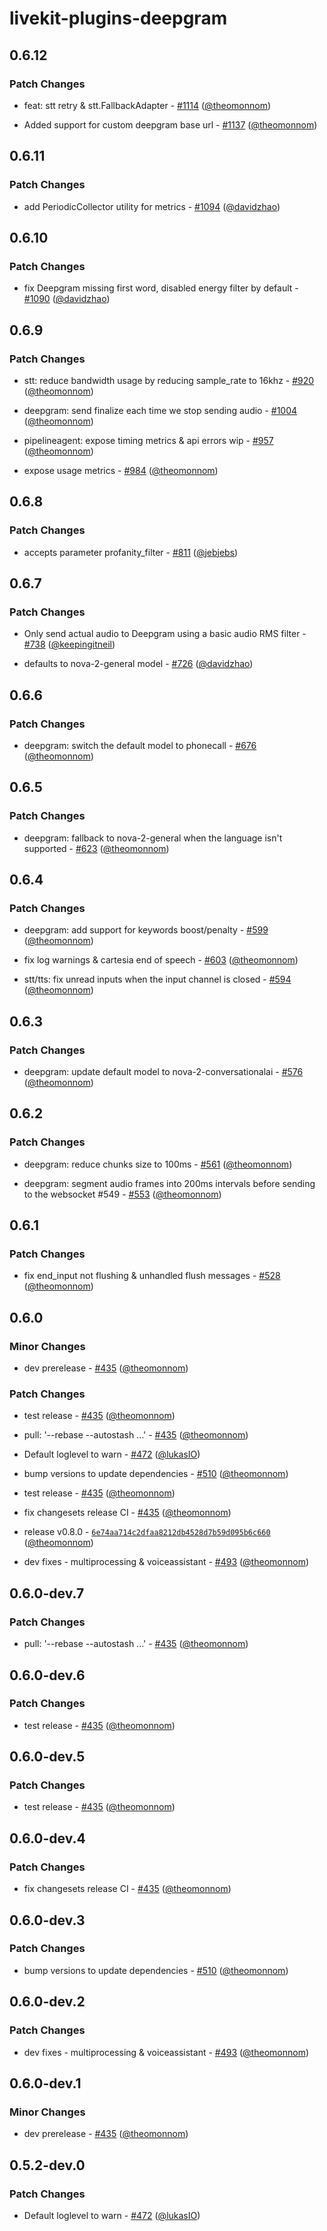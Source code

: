 # livekit-plugins-deepgram

## 0.6.12

### Patch Changes

- feat: stt retry & stt.FallbackAdapter - [#1114](https://github.com/livekit/agents/pull/1114) ([@theomonnom](https://github.com/theomonnom))

- Added support for custom deepgram base url - [#1137](https://github.com/livekit/agents/pull/1137) ([@theomonnom](https://github.com/theomonnom))

## 0.6.11

### Patch Changes

- add PeriodicCollector utility for metrics - [#1094](https://github.com/livekit/agents/pull/1094) ([@davidzhao](https://github.com/davidzhao))

## 0.6.10

### Patch Changes

- fix Deepgram missing first word, disabled energy filter by default - [#1090](https://github.com/livekit/agents/pull/1090) ([@davidzhao](https://github.com/davidzhao))

## 0.6.9

### Patch Changes

- stt: reduce bandwidth usage by reducing sample_rate to 16khz - [#920](https://github.com/livekit/agents/pull/920) ([@theomonnom](https://github.com/theomonnom))

- deepgram: send finalize each time we stop sending audio - [#1004](https://github.com/livekit/agents/pull/1004) ([@theomonnom](https://github.com/theomonnom))

- pipelineagent: expose timing metrics & api errors wip - [#957](https://github.com/livekit/agents/pull/957) ([@theomonnom](https://github.com/theomonnom))

- expose usage metrics - [#984](https://github.com/livekit/agents/pull/984) ([@theomonnom](https://github.com/theomonnom))

## 0.6.8

### Patch Changes

- accepts parameter profanity_filter - [#811](https://github.com/livekit/agents/pull/811) ([@jebjebs](https://github.com/jebjebs))

## 0.6.7

### Patch Changes

- Only send actual audio to Deepgram using a basic audio RMS filter - [#738](https://github.com/livekit/agents/pull/738) ([@keepingitneil](https://github.com/keepingitneil))

- defaults to nova-2-general model - [#726](https://github.com/livekit/agents/pull/726) ([@davidzhao](https://github.com/davidzhao))

## 0.6.6

### Patch Changes

- deepgram: switch the default model to phonecall - [#676](https://github.com/livekit/agents/pull/676) ([@theomonnom](https://github.com/theomonnom))

## 0.6.5

### Patch Changes

- deepgram: fallback to nova-2-general when the language isn't supported - [#623](https://github.com/livekit/agents/pull/623) ([@theomonnom](https://github.com/theomonnom))

## 0.6.4

### Patch Changes

- deepgram: add support for keywords boost/penalty - [#599](https://github.com/livekit/agents/pull/599) ([@theomonnom](https://github.com/theomonnom))

- fix log warnings & cartesia end of speech - [#603](https://github.com/livekit/agents/pull/603) ([@theomonnom](https://github.com/theomonnom))

- stt/tts: fix unread inputs when the input channel is closed - [#594](https://github.com/livekit/agents/pull/594) ([@theomonnom](https://github.com/theomonnom))

## 0.6.3

### Patch Changes

- deepgram: update default model to nova-2-conversationalai - [#576](https://github.com/livekit/agents/pull/576) ([@theomonnom](https://github.com/theomonnom))

## 0.6.2

### Patch Changes

- deepgram: reduce chunks size to 100ms - [#561](https://github.com/livekit/agents/pull/561) ([@theomonnom](https://github.com/theomonnom))

- deepgram: segment audio frames into 200ms intervals before sending to the websocket #549 - [#553](https://github.com/livekit/agents/pull/553) ([@theomonnom](https://github.com/theomonnom))

## 0.6.1

### Patch Changes

- fix end_input not flushing & unhandled flush messages - [#528](https://github.com/livekit/agents/pull/528) ([@theomonnom](https://github.com/theomonnom))

## 0.6.0

### Minor Changes

- dev prerelease - [#435](https://github.com/livekit/agents/pull/435) ([@theomonnom](https://github.com/theomonnom))

### Patch Changes

- test release - [#435](https://github.com/livekit/agents/pull/435) ([@theomonnom](https://github.com/theomonnom))

- pull: '--rebase --autostash ...' - [#435](https://github.com/livekit/agents/pull/435) ([@theomonnom](https://github.com/theomonnom))

- Default loglevel to warn - [#472](https://github.com/livekit/agents/pull/472) ([@lukasIO](https://github.com/lukasIO))

- bump versions to update dependencies - [#510](https://github.com/livekit/agents/pull/510) ([@theomonnom](https://github.com/theomonnom))

- test release - [#435](https://github.com/livekit/agents/pull/435) ([@theomonnom](https://github.com/theomonnom))

- fix changesets release CI - [#435](https://github.com/livekit/agents/pull/435) ([@theomonnom](https://github.com/theomonnom))

- release v0.8.0 - [`6e74aa714c2dfaa8212db4528d7b59d095b6c660`](https://github.com/livekit/agents/commit/6e74aa714c2dfaa8212db4528d7b59d095b6c660) ([@theomonnom](https://github.com/theomonnom))

- dev fixes - multiprocessing & voiceassistant - [#493](https://github.com/livekit/agents/pull/493) ([@theomonnom](https://github.com/theomonnom))

## 0.6.0-dev.7

### Patch Changes

- pull: '--rebase --autostash ...' - [#435](https://github.com/livekit/agents/pull/435) ([@theomonnom](https://github.com/theomonnom))

## 0.6.0-dev.6

### Patch Changes

- test release - [#435](https://github.com/livekit/agents/pull/435) ([@theomonnom](https://github.com/theomonnom))

## 0.6.0-dev.5

### Patch Changes

- test release - [#435](https://github.com/livekit/agents/pull/435) ([@theomonnom](https://github.com/theomonnom))

## 0.6.0-dev.4

### Patch Changes

- fix changesets release CI - [#435](https://github.com/livekit/agents/pull/435) ([@theomonnom](https://github.com/theomonnom))

## 0.6.0-dev.3

### Patch Changes

- bump versions to update dependencies - [#510](https://github.com/livekit/agents/pull/510) ([@theomonnom](https://github.com/theomonnom))

## 0.6.0-dev.2

### Patch Changes

- dev fixes - multiprocessing & voiceassistant - [#493](https://github.com/livekit/agents/pull/493) ([@theomonnom](https://github.com/theomonnom))

## 0.6.0-dev.1

### Minor Changes

- dev prerelease - [#435](https://github.com/livekit/agents/pull/435) ([@theomonnom](https://github.com/theomonnom))

## 0.5.2-dev.0

### Patch Changes

- Default loglevel to warn - [#472](https://github.com/livekit/agents/pull/472) ([@lukasIO](https://github.com/lukasIO))
